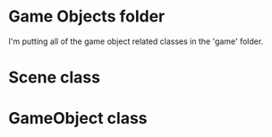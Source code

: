 # Game Objects folder

I'm putting all of the game object related classes in the 'game' folder.  

# Scene class

# GameObject class
